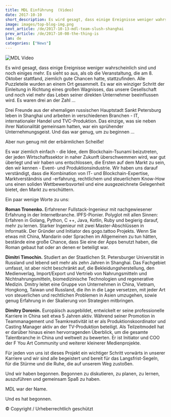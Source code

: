 ```yaml
---
title: MDL Einführung  (Video)
date: 2017-10-10
short_description: Es wird gesagt, dass einige Ereignisse weniger wahrscheinlich sind und noch einiges mehr.
image: images/top-blog-img.png
next_article: /de/2017-10-13-mdl-team-slush-shanghai
prev_article: /de/2017-10-08-the-thing-is
lan: de
categories: ["News"]
---
```


![MDL Video](https://ipfs.io/ipfs/QmeqKazV19qNmysr6yfuxmVujN2wq6fzJqZUZhqSSCRo46")

Es wird gesagt, dass einige Ereignisse weniger wahrscheinlich sind und noch einiges mehr. Es sieht so aus, als ob die Veranstaltung, die am 8. Oktober stattfand, ziemlich gute Chancen hatte, stattzufinden. Alle Puzzleteile wurden an einem Ort gesammelt. Es war ein winziger Schritt der Einleitung in Richtung eines großen Wagnisses, das unsere Gesellschaft und noch viel mehr das Leben seiner direkten Unternehmer beeinflussen wird. Es waren drei an der Zahl ...

Drei Freunde aus der ehemaligen russischen Hauptstadt Sankt Petersburg leben in Shanghai und arbeiten in verschiedenen Branchen - IT, internationaler Handel und TVC-Produktion. Das einzige, was sie neben ihrer Nationalität gemeinsam hatten, war ein sprühender Unternehmungsgeist. Und das war genug, um zu beginnen ...

Aber nun genug mit der erbärmlichen Scheiße!

Es war ziemlich einfach - die Idee, dem Blockchain-Tsunami beizutreten, der jeden Wirtschaftssektor in naher Zukunft überschwemmen wird, war gut überlegt und wir haben uns entschlossen, die Ersten auf dem Markt zu sein, den wir kennen - Event- und Produktionsindustrie. Wir haben uns darauf verständigt, dass die Kombination von IT- und Blockchain-Expertise, Marktverständnis und -erfahrung, rechtlichem und steuerlichem Know-How uns einen soliden Wettbewerbsvorteil und eine ausgezeichnete Gelegenheit bietet, den Markt zu erschüttern.

Ein paar wenige Worte zu uns:

**Roman Tronenko.** Erfahrener Fullstack-Ingenieur mit nachgewiesener Erfahrung in der Internetbranche. IPFS-Pionier. Polyglot mit allen Sinnen: Erfahren in Golang, Python, C ++, Java, Kotlin, Ruby und begierig darauf, mehr zu lernen. Starker Ingenieur mit zwei Master-Abschlüssen in Informatik. Der Gründer und Initiator des gogo.tattoo Projekts. Wenn Sie etwas mit China, Mandarin oder Sprachen im Allgemeinen zu tun hätten, bestände eine große Chance, dass Sie eine der Apps benutzt haben, die Roman gebaut hat oder an denen er beteiligt war.

**Dimitri Timochin.** Studiert an der Staatlichen St. Petersburger Universität in Russland und lebend seit mehr als zehn Jahren in Shanghai. Das Fachgebiet umfasst, ist aber nicht beschränkt auf, die Bekleidungsherstellung, den Medienverlag, Import/Export und Vertrieb von Nahrungsmitteln und Nichtnahrungsmitteln, biomedizinische Technologien und regenerative Medizin. Dmitry leitet eine Gruppe von Unternehmen in China, Vietnam, Hongkong, Taiwan und Russland, die ihn in die Lage versetzen, mit jeder Art von steuerlichen und rechtlichen Problemen in Asien umzugehen, sowie genug Erfahrung in der Skalierung von Strategien mitbringen.

**Dimitry Doronin.** Europäisch ausgebildet, entwickelt er seine professionelle Karriere in China seit etwa 5 Jahren aktiv. Während seiner Promotion in Teammanagement und Teamkreativität ist er als Produktionskoordinator und Casting Manager aktiv an der TV-Produktion beteiligt. Als Teilzeitmodell hat er darüber hinaus einen hervorragenden Überblick, um die gesamte Talentbranche in China und weltweit zu bewerten. Er ist Initiator und COO der F You Art Community und weiterer kleinerer Medienprojekte.

Für jeden von uns ist dieses Projekt ein wichtiger Schritt vorwärts in unserer Karriere und wir sind alle begeistert und bereit für das Langsfrist-Segeln, für die Stürme und die Ruhe, die auf unserem Weg zustoßen.

Und wir haben begonnen. Begonnen zu diskutieren, zu planen, zu lernen, auszuführen und gemeinsam Spaß zu haben.

MDL war der Name.

Und es hat begonnen.

© Copyright / Urheberrechtlich geschützt
